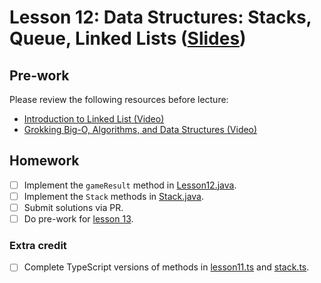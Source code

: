 # Lesson 12: Data Structures: Stacks, Queue, Linked Lists ([Slides](https://codedifferently.github.io/code-differently-24-q4/slides/#lesson_12))

## Pre-work

Please review the following resources before lecture:

* [Introduction to Linked List (Video)](https://www.youtube.com/watch?v=R9PTBwOzceo)
* [Grokking Big-O, Algorithms, and Data Structures (Video)](https://www.youtube.com/watch?v=hwwxGE7yJiM)

## Homework

- [ ] Implement the `gameResult` method in [Lesson12.java](./structs_java/structs_app/src/main/java/com/codedifferently/lesson12/Lesson12.java).
- [ ] Implement the `Stack` methods in [Stack.java](./structs_java/structs_app/src/main/java/com/codedifferently/lesson12/Stack.java).
- [ ] Submit solutions via PR.
- [ ] Do pre-work for [lesson 13](/lesson_13/).

### Extra credit

- [ ] Complete TypeScript versions of methods in [lesson11.ts](./structs_ts/src/lesson12.ts) and [stack.ts](./structs_ts/src/stack.ts).